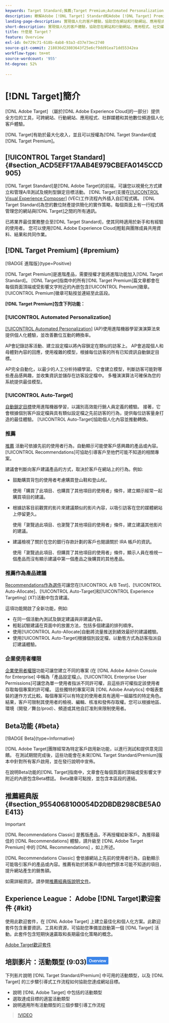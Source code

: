 ```yaml
---
keywords: Target Standard;推薦;Target Premium;Automated Personalization;自動鎖定目標;自動鎖定目標;權限;什麼是adobe target;
description: 瞭解Adobe [!DNL Target] Standard和Adobe [!DNL Target] Premium的基本概念。 [!DNL Target] 進階版包含標準產品中不提供的進階功能。
landing-page-description: 實現個人化的客戶體驗，協助您在網站和行動網站、應用程式、社交媒體和其他數位頻道上獲得最大收入。
short-description: 實現個人化的客戶體驗，協助您在網站和行動網站、應用程式、社交媒體和其他數位頻道上獲得最大收入。
title: 什麼是 Target？
feature: Overview
exl-id: 0e729c71-618b-4ab8-93a3-d37e73ec2740
source-git-commit: 218036d23803643f25e6cf9dd91ea71dd55342ea
workflow-type: tm+mt
source-wordcount: '955'
ht-degree: 52%

---
```


# [!DNL Target]簡介

[!DNL Adobe Target] （屬於[!DNL Adobe Experience Cloud]的一部分）提供全方位的工具，可跨網站、行動網站、應用程式、社群媒體和其他數位頻道個人化客戶體驗。

[!DNL Target]有助於最大化收入，並且可以授權為[!DNL Target Standard]或[!DNL Target Premium]。

## [!UICONTROL Target Standard] {#section_ACD5EFF17AAB4E979CBEFA0145CCD905}

[!DNL Target Standard]是[!DNL Adobe Target]的前端，可讓您以視覺化方式建立和管理A/B測試及規則型鎖定目標活動。 [!DNL Target]支援在[[!UICONTROL Visual Experience Composer]](/help/main/c-experiences/c-visual-experience-composer/visual-experience-composer.md) (VEC)工作流程內外插入自訂程式碼。 [!DNL Target Standard]為您的數位財產提供簡化的實作策略，每個頁面上有一行程式碼管理您的網站與[!DNL Target]之間的所有通訊。

已將業界最佳實務整合至[!DNL Target Standard]，使其同時適用於新手和有經驗的使用者。 您可以使用[!DNL Adobe Experience Cloud]輕鬆與團隊成員共用資料、結果和共同作業。

## [!DNL Target Premium] {#premium}

[!BADGE 進階版]{type=Positive}

[!DNL Target Premium]是進階產品，需要授權才能將進階功能加入[!DNL Target Standard]。 [!DNL Target]指南中的所有[!DNL Target Premium]篇文章都會在每個頁面頂端或受影響文字附近的內嵌包含[!UICONTROL Premium]徽章。 [!UICONTROL Premium]徽章可點按並連結至此區段。

**[!DNL Target Premium]包含下列功能：**

### [!UICONTROL Automated Personalization]

[[!UICONTROL Automated Personalization]](/help/main/c-activities/t-automated-personalization/automated-personalization.md#task_8AAF837796D74CF893CA2F88BA1491C9) (AP)使用進階機器學習演演算法來提供個人化體驗，並改善數位互動的轉換率。

AP會記錄訪客活動、建立設定檔以將內容鎖定在類似的訪客上。 AP會追蹤個人和母體對內容的回應，使用複雜的模型，根據每位訪客的所有已知資訊自動鎖定目標。

AP完全自動化，以最少的人工分析持續學習。 它會建立模型，判斷訪客可能對哪些產品感興趣，並收集資訊並儲存在訪客設定檔中。 多種演演算法可確保為您的系統提供最佳模型。

### [!UICONTROL Auto-Target]

[自動鎖定目標](/help/main/c-activities/auto-target/auto-target-to-optimize.md)使用進階機器學習，以識別高效能行銷人員定義的體驗。 接著，它會根據個別客戶設定檔與具有類似設定檔之先前訪客的行為，提供每位訪客量身打造的最佳體驗。 [!UICONTROL Auto-Target]協助個人化內容並推動轉換。

### 推薦

[推薦](/help/main/c-recommendations/recommendations.md#concept_7556C8A4543942F2A77B13A29339C0C0) 活動可依據先前的使用者行為，自動顯示可能使客戶感興趣的產品或內容。[!UICONTROL Recommendations]可協助引導客戶至他們可能不知道的相關專案。

建議會判斷向客戶建議產品的方式，取決於客戶在網站上的行為。例如:

* 鼓勵購買背包的使用者考慮購買登山鞋和登山杖。

  使用「購買了此項目、也購買了其他項目的使用者」條件，建立顯示經常一起購買項目的建議。

* 根據訪客目前觀賞的影片來建議類似的影片內容，以吸引訪客在您的媒體網站上停留更久。

  使用「瀏覽過此項目、也瀏覽了其他項目的使用者」條件，建立建議其他影片的建議。

* 建議檢視了關於在您的銀行存款計劃的客戶也閱讀關於 IRA 帳戶的資訊。

  使用「瀏覽過此項目、但購買了其他項目的使用者」條件，顯示人員在檢視一個產品而沒有顯示建議中第一個產品之後購買的其他產品。

### 推薦作為產品建議

[Recommendations作為選件](/help/main/c-recommendations/recommendations-as-an-offer.md)可讓您在[!UICONTROL A/B Test]、[!UICONTROL Auto-Allocate]、[!UICONTROL Auto-Target]和[!UICONTROL Experience Targeting] (XT)活動中包含建議。

這項功能開啟了全新功能，例如:

* 在同一個活動內測試及鎖定建議與非建議內容。
* 輕鬆試驗建議在頁面中的放置方法，包括多個建議的排列順序。
* 使用[!UICONTROL Auto-Allocate]自動將流量推送到績效最好的建議體驗。
* 使用[!UICONTROL Auto-Target]根據個別設定檔，以動態方式為訪客指派自訂建議體驗。

### 企業使用者權限

[企業使用者權限](/help/main/administrating-target/c-user-management/property-channel/property-channel.md#concept_E396B16FA2024ADBA27BC056138F9838)功能可讓您建立不同的專案 (在 [!DNL Adobe Admin Console for Enterprise] 中稱為「產品設定檔」)。[!UICONTROL Enterprise User Permissions]可讓您為單一使用者指派不同許可權，且這些許可權指定該使用者存取每個專案的許可權。 這些獨特的專案可與 [!DNL Adobe Analytics] 中報表套裝的運作方式比較。每個專案可以有特定的使用者具有適用一組屬性的特定角色。結果，客戶可限制其使用者的檢視、編輯、核准和發佈存取權。您可以根據地區、環境（開發／舞台/prod）、頻道或其他自訂准則來限制使用者。

## Beta功能 {#beta}

[!BADGE Beta]{type=Informative}

[!DNL Adobe Target]團隊經常為特定客戶啟用新功能，以進行測試和提供意見回饋。 在測試期間完成後，這些功能會在未來[!DNL Target Standard/Premium]版本中針對所有客戶啟用，並在發行說明中宣佈。

在說明Beta功能的[!DNL Target]指南中，文章會在每個頁面的頂端或受影響文字附近的內嵌包含Beta標誌。 Beta徽章可點按，並包含本區段的連結。

## 推薦經典版 {#section_9554068100054D2DBDB298CBE5A0E413}

>[!IMPORTANT]
>
>[!DNL Recommendations Classic] 是舊版產品，不再授權給新客戶。為獲得最佳的 [!DNL Recommendations] 體驗，請升級至 [!DNL Adobe Target Premium] 中的 [!DNL Recommendations] ，如上所述。

[!DNL Recommendations Classic] 會依據網站上先前的使用者行為，自動顯示可能吸引客戶的產品或內容。推薦有助於將客戶導向他們原本可能不知道的項目，提升網站產生的銷售額。

如需詳細資訊，請參閱[推薦經典版說明文件](/help/main/assets/adobe-recommendations-classic.pdf)。

## Experience League： Adobe [!DNL Target]歡迎套件 {#kit}

使用此歡迎套件，在 [!DNL Adobe Target] 上建立最佳化和個人化方案。此歡迎套件包含重要資訊、工具和資源，可協助您準備並啟動第一個 [!DNL Target] 活動。此套件包含短期快速贏取和長期最佳化策略的概念。

[Adobe Target歡迎套件](/help/main/c-intro/target-welcome-kit.md)

## 培訓影片：活動類型 (9:03)![Overview badge](/help/main/assets/overview.png)

下列影片說明 [!DNL Target Standard/Premium] 中可用的活動類型，以及 [!DNL Target] 的三步驟引導式工作流程如何協助您達成網站目標。

* 說明 [!DNL Adobe Target] 中包括的活動類型
* 選取達成目標的適當活動類型
* 說明適用所有活動類型的三個步驟引導工作流程

>[!VIDEO](https://video.tv.adobe.com/v/17386)
